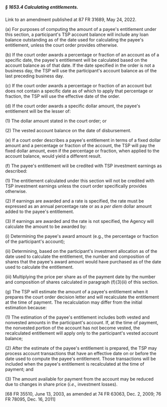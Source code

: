 ##### § 1653.4 Calculating entitlements. #####

Link to an amendment published at 87 FR 31689, May 24, 2022.

(a) For purposes of computing the amount of a payee's entitlement under this section, a participant's TSP account balance will include any loan balance outstanding as of the date used for calculating the payee's entitlement, unless the court order provides otherwise.

(b) If the court order awards a percentage or fraction of an account as of a specific date, the payee's entitlement will be calculated based on the account balance as of that date. If the date specified in the order is not a business day, the TSP will use the participant's account balance as of the last preceding business day.

(c) If the court order awards a percentage or fraction of an account but does not contain a specific date as of which to apply that percentage or fraction, the TSP will use the effective date of the order.

(d) If the court order awards a specific dollar amount, the payee's entitlement will be the lesser of:

(1) The dollar amount stated in the court order; or

(2) The vested account balance on the date of disbursement.

(e) If a court order describes a payee's entitlement in terms of a fixed dollar amount and a percentage or fraction of the account, the TSP will pay the fixed dollar amount, even if the percentage or fraction, when applied to the account balance, would yield a different result.

(f) The payee's entitlement will be credited with TSP investment earnings as described:

(1) The entitlement calculated under this section will not be credited with TSP investment earnings unless the court order specifically provides otherwise.

(2) If earnings are awarded and a rate is specified, the rate must be expressed as an annual percentage rate or as a *per diem* dollar amount added to the payee's entitlement.

(3) If earnings are awarded and the rate is not specified, the Agency will calculate the amount to be awarded by:

(i) Determining the payee's award amount (e.g., the percentage or fraction of the participant's account);

(ii) Determining, based on the participant's investment allocation as of the date used to calculate the entitlement, the number and composition of shares that the payee's award amount would have purchased as of the date used to calculate the entitlement.

(iii) Multiplying the price per share as of the payment date by the number and composition of shares calculated in paragraph (f)(3)(ii) of this section.

(g) The TSP will estimate the amount of a payee's entitlement when it prepares the court order decision letter and will recalculate the entitlement at the time of payment. The recalculation may differ from the initial estimation because:

(1) The estimation of the payee's entitlement includes both vested and nonvested amounts in the participant's account. If, at the time of payment, the nonvested portion of the account has not become vested, the recalculated entitlement will apply only to the participant's vested account balance;

(2) After the estimate of the payee's entitlement is prepared, the TSP may process account transactions that have an effective date on or before the date used to compute the payee's entitlement. Those transactions will be included when the payee's entitlement is recalculated at the time of payment; and

(3) The amount available for payment from the account may be reduced due to changes in share price (*i.e.,* investment losses).

[68 FR 35510, June 13, 2003, as amended at 74 FR 63063, Dec. 2, 2009; 76 FR 78095, Dec. 16, 2011]
